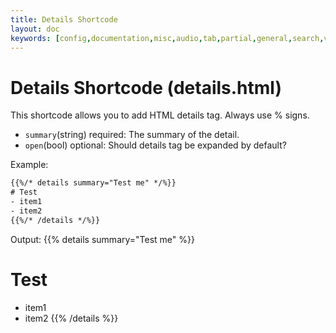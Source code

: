 ```yaml
---
title: Details Shortcode
layout: doc
keywords: [config,documentation,misc,audio,tab,partial,general,search,variable]
---
```

# Details Shortcode (details.html)
This shortcode allows you to add HTML details tag. Always use % signs.
- `summary`(string) required: The summary of the detail.
- `open`(bool) optional: Should details tag be expanded by default?

Example:
```html
{{%/* details summary="Test me" */%}}
# Test
- item1
- item2
{{%/* /details */%}}
```

Output:
{{% details summary="Test me" %}}
# Test
- item1
- item2
{{% /details %}}